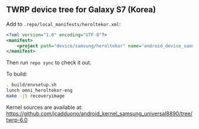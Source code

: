 ## TWRP device tree for Galaxy S7 (Korea)

Add to `.repo/local_manifests/heroltekor.xml`:

```xml
<?xml version="1.0" encoding="UTF-8"?>
<manifest>
	<project path="device/samsung/heroltekor" name="android_device_samsung_heroltekor" remote="TeamWin" revision="android-6.0" />
</manifest>
```

Then run `repo sync` to check it out.

To build:

```sh
. build/envsetup.sh
lunch omni_heroltekor-eng
make -j5 recoveryimage
```

Kernel sources are available at: https://github.com/jcadduono/android_kernel_samsung_universal8890/tree/twrp-6.0
